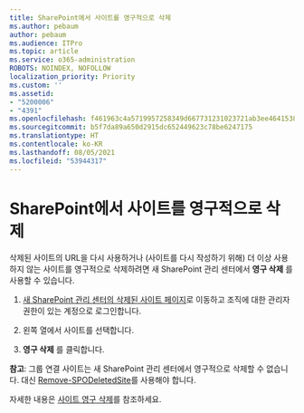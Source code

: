 ```yaml
---
title: SharePoint에서 사이트를 영구적으로 삭제
ms.author: pebaum
author: pebaum
ms.audience: ITPro
ms.topic: article
ms.service: o365-administration
ROBOTS: NOINDEX, NOFOLLOW
localization_priority: Priority
ms.custom: ''
ms.assetid:
- "5200006"
- "4391"
ms.openlocfilehash: f461963c4a5719957258349d667731231023721ab3ee4641538c94371bf3f56d
ms.sourcegitcommit: b5f7da89a650d2915dc652449623c78be6247175
ms.translationtype: HT
ms.contentlocale: ko-KR
ms.lasthandoff: 08/05/2021
ms.locfileid: "53944317"
---
```

# <a name="permanently-delete-a-site-in-sharepoint"></a>SharePoint에서 사이트를 영구적으로 삭제

삭제된 사이트의 URL을 다시 사용하거나 (사이트를 다시 작성하기 위해) 더 이상 사용하지 않는 사이트를 영구적으로 삭제하려면 새 SharePoint 관리 센터에서 **영구 삭제** 를 사용할 수 있습니다. 

1. [새 SharePoint 관리 센터의 삭제된 사이트 페이지](https://admin.microsoft.com/sharepoint?page=recycleBin&modern=true)로 이동하고 조직에 대한 관리자 권한이 있는 계정으로 로그인합니다. 

2. 왼쪽 열에서 사이트를 선택합니다. 

3. **영구 삭제** 를 클릭합니다. 

**참고**: 그룹 연결 사이트는 새 SharePoint 관리 센터에서 영구적으로 삭제할 수 없습니다. 대신 [Remove-SPODeletedSite](https://docs.microsoft.com/powershell/module/sharepoint-online/remove-spodeletedsite)를 사용해야 합니다.  

자세한 내용은 [사이트 영구 삭제](https://docs.microsoft.com/sharepoint/delete-site-collection#permanently-delete-a-site)를 참조하세요. 
